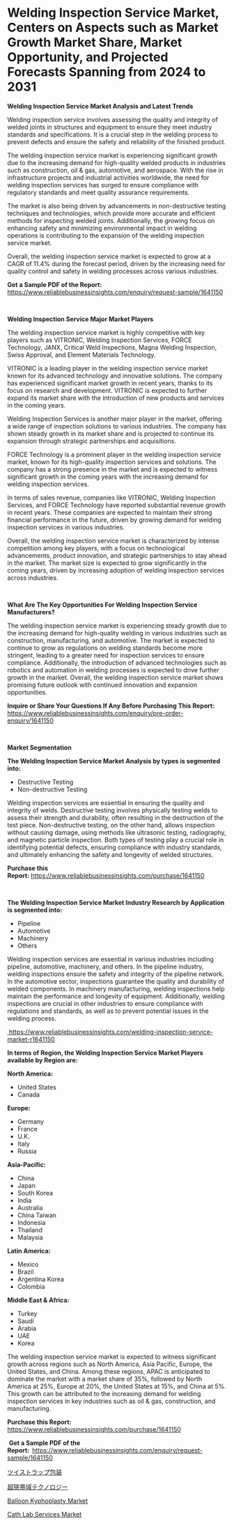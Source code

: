 <p><h1>Welding Inspection Service Market, Centers on Aspects such as Market Growth Market Share, Market Opportunity, and Projected Forecasts Spanning from 2024 to 2031</h1></p><p><strong>Welding Inspection Service Market Analysis and Latest Trends</strong></p>
<p><p>Welding inspection service involves assessing the quality and integrity of welded joints in structures and equipment to ensure they meet industry standards and specifications. It is a crucial step in the welding process to prevent defects and ensure the safety and reliability of the finished product.</p><p>The welding inspection service market is experiencing significant growth due to the increasing demand for high-quality welded products in industries such as construction, oil & gas, automotive, and aerospace. With the rise in infrastructure projects and industrial activities worldwide, the need for welding inspection services has surged to ensure compliance with regulatory standards and meet quality assurance requirements.</p><p>The market is also being driven by advancements in non-destructive testing techniques and technologies, which provide more accurate and efficient methods for inspecting welded joints. Additionally, the growing focus on enhancing safety and minimizing environmental impact in welding operations is contributing to the expansion of the welding inspection service market.</p><p>Overall, the welding inspection service market is expected to grow at a CAGR of 11.4% during the forecast period, driven by the increasing need for quality control and safety in welding processes across various industries.</p></p>
<p><strong>Get a Sample PDF of the Report:&nbsp;</strong> <a href="https://www.reliablebusinessinsights.com/enquiry/request-sample/1641150">https://www.reliablebusinessinsights.com/enquiry/request-sample/1641150</a></p>
<p>&nbsp;</p>
<p><strong>Welding Inspection Service Major Market Players</strong></p>
<p><p>The welding inspection service market is highly competitive with key players such as VITRONIC, Welding Inspection Services, FORCE Technology, JANX, Critical Weld Inspections, Magna Welding Inspection, Swiss Approval, and Element Materials Technology. </p><p>VITRONIC is a leading player in the welding inspection service market known for its advanced technology and innovative solutions. The company has experienced significant market growth in recent years, thanks to its focus on research and development. VITRONIC is expected to further expand its market share with the introduction of new products and services in the coming years.</p><p>Welding Inspection Services is another major player in the market, offering a wide range of inspection solutions to various industries. The company has shown steady growth in its market share and is projected to continue its expansion through strategic partnerships and acquisitions.</p><p>FORCE Technology is a prominent player in the welding inspection service market, known for its high-quality inspection services and solutions. The company has a strong presence in the market and is expected to witness significant growth in the coming years with the increasing demand for welding inspection services.</p><p>In terms of sales revenue, companies like VITRONIC, Welding Inspection Services, and FORCE Technology have reported substantial revenue growth in recent years. These companies are expected to maintain their strong financial performance in the future, driven by growing demand for welding inspection services in various industries.</p><p>Overall, the welding inspection service market is characterized by intense competition among key players, with a focus on technological advancements, product innovation, and strategic partnerships to stay ahead in the market. The market size is expected to grow significantly in the coming years, driven by increasing adoption of welding inspection services across industries.</p></p>
<p>&nbsp;</p>
<p><strong>What Are The Key Opportunities For Welding Inspection Service Manufacturers?</strong></p>
<p><p>The welding inspection service market is experiencing steady growth due to the increasing demand for high-quality welding in various industries such as construction, manufacturing, and automotive. The market is expected to continue to grow as regulations on welding standards become more stringent, leading to a greater need for inspection services to ensure compliance. Additionally, the introduction of advanced technologies such as robotics and automation in welding processes is expected to drive further growth in the market. Overall, the welding inspection service market shows promising future outlook with continued innovation and expansion opportunities.</p></p>
<p><strong>Inquire or Share Your Questions If Any Before Purchasing This Report:</strong> <a href="https://www.reliablebusinessinsights.com/enquiry/pre-order-enquiry/1641150">https://www.reliablebusinessinsights.com/enquiry/pre-order-enquiry/1641150</a></p>
<p>&nbsp;</p>
<p><strong>Market Segmentation</strong></p>
<p><strong>The Welding Inspection Service Market Analysis by types is segmented into:</strong></p>
<p><ul><li>Destructive Testing</li><li>Non-destructive Testing</li></ul></p>
<p><p>Welding inspection services are essential in ensuring the quality and integrity of welds. Destructive testing involves physically testing welds to assess their strength and durability, often resulting in the destruction of the test piece. Non-destructive testing, on the other hand, allows inspection without causing damage, using methods like ultrasonic testing, radiography, and magnetic particle inspection. Both types of testing play a crucial role in identifying potential defects, ensuring compliance with industry standards, and ultimately enhancing the safety and longevity of welded structures.</p></p>
<p><strong>Purchase this Report:&nbsp;</strong><a href="https://www.reliablebusinessinsights.com/purchase/1641150">https://www.reliablebusinessinsights.com/purchase/1641150</a></p>
<p>&nbsp;</p>
<p><strong>The Welding Inspection Service Market Industry Research by Application is segmented into:</strong></p>
<p><ul><li>Pipeline</li><li>Automotive</li><li>Machinery</li><li>Others</li></ul></p>
<p><p>Welding inspection services are essential in various industries including pipeline, automotive, machinery, and others. In the pipeline industry, welding inspections ensure the safety and integrity of the pipeline network. In the automotive sector, inspections guarantee the quality and durability of welded components. In machinery manufacturing, welding inspections help maintain the performance and longevity of equipment. Additionally, welding inspections are crucial in other industries to ensure compliance with regulations and standards, as well as to prevent potential issues in the welding process.</p></p>
<p><a href="https://www.reliablebusinessinsights.com/welding-inspection-service-market-r1641150">&nbsp;https://www.reliablebusinessinsights.com/welding-inspection-service-market-r1641150</a></p>
<p><strong>In terms of Region, the Welding Inspection Service Market Players available by Region are:</strong></p>
<p>
    <p> <strong> North America: </strong>
        <ul>
            <li>United States</li>
            <li>Canada</li>
        </ul>
        </p> 
    <p> <strong> Europe: </strong>
        <ul>
            <li>Germany</li>
            <li>France</li>
            <li>U.K.</li>
            <li>Italy</li>
            <li>Russia</li>
        </ul>
        </p> 
    <p> <strong> Asia-Pacific: </strong>
        <ul>
            <li>China</li>
            <li>Japan</li>
            <li>South Korea</li>
            <li>India</li>
            <li>Australia</li>
            <li>China Taiwan</li>
            <li>Indonesia</li>
            <li>Thailand</li>
            <li>Malaysia</li>
        </ul>
        </p> 
    <p> <strong> Latin America: </strong>
        <ul>
            <li>Mexico</li>
            <li>Brazil</li>
            <li>Argentina Korea</li>
            <li>Colombia</li>
        </ul>
        </p> 
    <p> <strong> Middle East & Africa: </strong>
        <ul>
            <li>Turkey</li>
            <li>Saudi</li>
            <li>Arabia</li>
            <li>UAE</li>
            <li>Korea</li>
        </ul>
    </p>
    </p>
<p><p>The welding inspection service market is expected to witness significant growth across regions such as North America, Asia Pacific, Europe, the United States, and China. Among these regions, APAC is anticipated to dominate the market with a market share of 35%, followed by North America at 25%, Europe at 20%, the United States at 15%, and China at 5%. This growth can be attributed to the increasing demand for welding inspection services in key industries such as oil & gas, construction, and manufacturing.</p></p>
<p><strong>Purchase this Report: </strong><a href="https://www.reliablebusinessinsights.com/purchase/1641150">https://www.reliablebusinessinsights.com/purchase/1641150</a></p>
<p>&nbsp;<strong>Get a Sample PDF of the Report:&nbsp;&nbsp;</strong><a href="https://www.reliablebusinessinsights.com/enquiry/request-sample/1641150">https://www.reliablebusinessinsights.com/enquiry/request-sample/1641150</a></p>
<p><strong></strong></p>
<p><p><a href="https://github.com/laurenreichert/Market-Research-Report-List-2/blob/main/8116391181368.md">ツイストラップ包装</a></p><p><a href="https://github.com/RodHoppe07/Market-Research-Report-List-2/blob/main/7984429181369.md">超狭帯域テクノロジー</a></p><p><a href="https://github.com/castoriffic/Market-Research-Report-List-5/blob/main/balloon-kyphoplasty-market.md">Balloon Kyphoplasty Market</a></p><p><a href="https://github.com/setiawananhar13/Market-Research-Report-List-1/blob/main/cath-lab-services-market.md">Cath Lab Services Market</a></p></p>